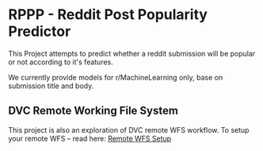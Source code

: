 # RPPP - Reddit Post Popularity Predictor
This Project attempts to predict whether a reddit submission will be popular or not according to it's features.

We currently provide models for r/MachineLearning only, base on submission title and body.

## DVC Remote Working File System
This project is also an exploration of DVC remote WFS workflow. To setup your remote WFS – read here: [Remote WFS Setup](./remote-wfs-setup.md)